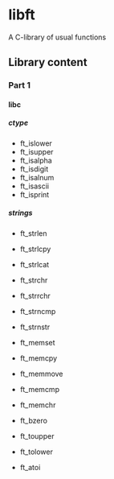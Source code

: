 # libft
A C-library of usual functions

## Library content

### Part 1

#### libc

##### ctype

* ft_islower
* ft_isupper
* ft_isalpha
* ft_isdigit
* ft_isalnum
* ft_isascii
* ft_isprint

##### strings

* ft_strlen
* ft_strlcpy
* ft_strlcat
* ft_strchr
* ft_strrchr 
* ft_strncmp
* ft_strnstr
* ft_memset
* ft_memcpy
* ft_memmove
* ft_memcmp
* ft_memchr

* ft_bzero
* ft_toupper
* ft_tolower
* ft_atoi

